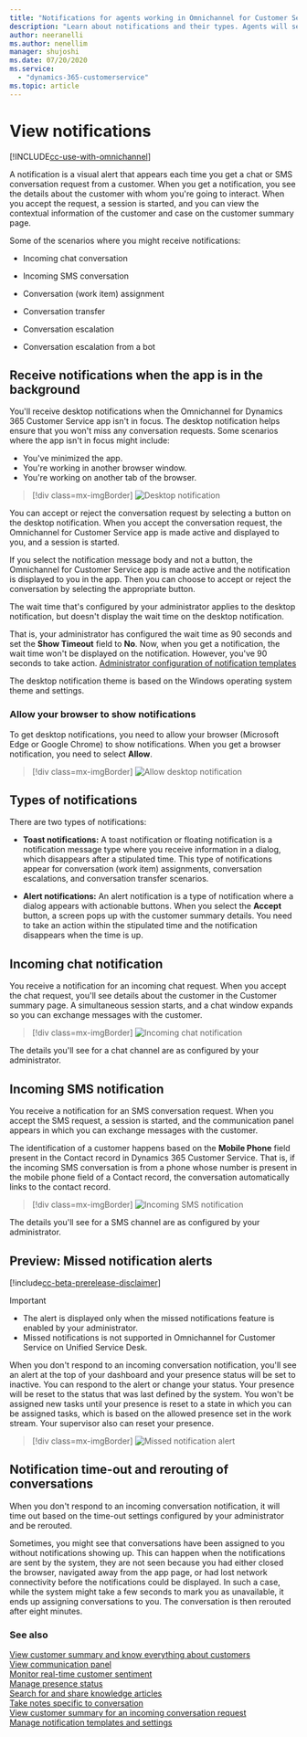 ```yaml
---
title: "Notifications for agents working in Omnichannel for Customer Service | MicrosoftDocs"
description: "Learn about notifications and their types. Agents will see notifications and screen pops in Omnichannel for Customer Service."
author: neeranelli
ms.author: nenellim
manager: shujoshi
ms.date: 07/20/2020
ms.service: 
  - "dynamics-365-customerservice"
ms.topic: article
---
```


# View notifications

[!INCLUDE[cc-use-with-omnichannel](../../../includes/cc-use-with-omnichannel.md)]

A notification is a visual alert that appears each time you get a chat or SMS conversation request from a customer. When you get a notification, you see the details about the customer with whom you're going to interact. When you accept the request, a session is started, and you can view the contextual information of the customer and case on the customer summary page.

Some of the scenarios where you might receive notifications:

- Incoming chat conversation

- Incoming SMS conversation

- Conversation (work item) assignment

- Conversation transfer

- Conversation escalation

- Conversation escalation from a bot

## Receive notifications when the app is in the background

You'll receive desktop notifications when the Omnichannel for Dynamics 365 Customer Service app isn't in focus. The desktop notification helps ensure that you won't miss any conversation requests. Some scenarios where the app isn't in focus might include:

- You've minimized the app.
- You're working in another browser window.
- You're working on another tab of the browser.

 > [!div class=mx-imgBorder]
 > ![Desktop notification](../../media/oceh/desktop-notification.png "Desktop notification")

You can accept or reject the conversation request by selecting a button on the desktop notification. When you accept the conversation request, the Omnichannel for Customer Service app is made active and displayed to you, and a session is started.

If you select the notification message body and not a button, the Omnichannel for Customer Service app is made active and the notification is displayed to you in the app. Then you can choose to accept or reject the conversation by selecting the appropriate button.

The wait time that's configured by your administrator applies to the desktop notification, but doesn't display the wait time on the desktop notification.

That is, your administrator has configured the wait time as 90 seconds and set the **Show Timeout** field to **No**. Now, when you get a notification, the wait time won't be displayed on the notification. However, you've 90 seconds to take action. [Administrator configuration of notification templates](../../administrator/notification-templates.md)  

The desktop notification theme is based on the Windows operating system theme and settings.

### Allow your browser to show notifications

To get desktop notifications, you need to allow your browser (Microsoft Edge or Google Chrome) to show notifications. When you get a browser notification, you need to select **Allow**.

 > [!div class=mx-imgBorder]
 > ![Allow desktop notification](../../media/oceh/allow-desktop-notification.png "Allow desktop notification")

## Types of notifications

There are two types of notifications:

- **Toast notifications:** A toast notification or floating notification is a notification message type where you receive information in a dialog, which disappears after a stipulated time. This type of notifications appear for conversation (work item) assignments, conversation escalations, and conversation transfer scenarios.

- **Alert notifications:** An alert notification is a type of notification where a dialog appears with actionable buttons. When you select the **Accept** button, a screen pops up with the customer summary details. You need to take an action within the stipulated time and the notification disappears when the time is up.

## Incoming chat notification

You receive a notification for an incoming chat request. When you accept the chat request, you'll see details about the customer in the Customer summary page. A simultaneous session starts, and a chat window expands so you can exchange messages with the customer.

 > [!div class=mx-imgBorder]
 > ![Incoming chat notification](../../media/oceh/chat-notification-request.png "Incoming chat notification")  

The details you'll see for a chat channel are as configured by your administrator.

## Incoming SMS notification

You receive a notification for an SMS conversation request. When you accept the SMS request, a session is started, and the communication panel appears in which you can exchange messages with the customer.

The identification of a customer happens based on the **Mobile Phone** field present in the Contact record in Dynamics 365 Customer Service. That is, if the incoming SMS conversation is from a phone whose number is present in the mobile phone field of a Contact record, the conversation automatically links to the contact record.

 > [!div class=mx-imgBorder]
 > ![Incoming SMS notification](../../media/oceh/sms-notification-request.png "Incoming SMS notification")

The details you'll see for a SMS channel are as configured by your administrator.

## Preview: Missed notification alerts

[!include[cc-beta-prerelease-disclaimer](../../../includes/cc-beta-prerelease-disclaimer.md)]

> [!IMPORTANT]
> - The alert is displayed only when the missed notifications feature is enabled by your administrator.
> - Missed notifications is not supported in Omnichannel for Customer Service on Unified Service Desk.

When you don't respond to an incoming conversation notification, you'll see an alert at the top of your dashboard and your presence status will be set to inactive. You can respond to the alert or change your status. Your presence will be reset to the status that was last defined by the system. You won't be assigned new tasks until your presence is reset to a state in which you can be assigned tasks, which is based on the allowed presence set in the work stream. Your supervisor also can reset your presence.

 > [!div class=mx-imgBorder]
 > ![Missed notification alert](../../media/agent-missed-notification.png "Missed notification alert")

## Notification time-out and rerouting of conversations

When you don't respond to an incoming conversation notification, it will time out based on the time-out settings configured by your administrator and be rerouted.

Sometimes, you might see that conversations have been assigned to you without notifications showing up. This can happen when the notifications are sent by the system, they are not seen because you had either closed the browser, navigated away from the app page, or had lost network connectivity before the notifications could be displayed. In such a case, while the system might take a few seconds to mark you as unavailable, it ends up assigning conversations to you. The conversation is then rerouted after eight minutes.

### See also

[View customer summary and know everything about customers](oc-customer-summary.md)  
[View communication panel](oc-conversation-control.md)  
[Monitor real-time customer sentiment](oc-monitor-real-time-customer-sentiment-sessions.md)  
[Manage presence status](oc-manage-presence-status.md)  
[Search for and share knowledge articles](oc-search-knowledge-articles.md)  
[Take notes specific to conversation](oc-take-notes.md)  
[View customer summary for an incoming conversation request](oc-view-customer-summary-incoming-conversation-request.md)  
[Manage notification templates and settings](../../administrator/notification-templates.md)  
